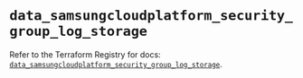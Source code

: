 # `data_samsungcloudplatform_security_group_log_storage`

Refer to the Terraform Registry for docs: [`data_samsungcloudplatform_security_group_log_storage`](https://registry.terraform.io/providers/samsungsdscloud/samsungcloudplatform/3.13.0/docs/data-sources/security_group_log_storage).
